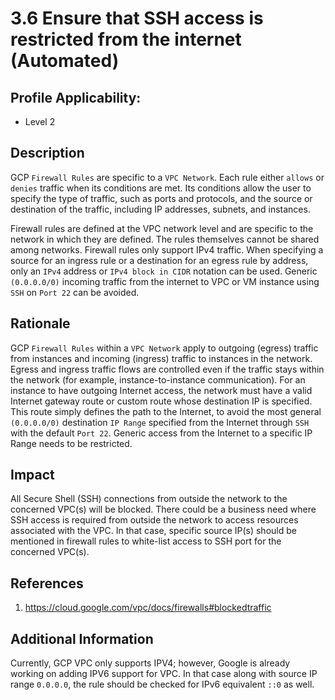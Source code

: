 # 3.6 Ensure that SSH access is restricted from the internet (Automated)

## Profile Applicability:

- Level 2

## Description

GCP `Firewall Rules` are specific to a `VPC Network`. Each rule either `allows` or `denies` traffic when its conditions are met. Its conditions allow the user to specify the type of traffic, such as ports and protocols, and the source or destination of the traffic, including IP addresses, subnets, and instances.  

Firewall rules are defined at the VPC network level and are specific to the network in which they are defined. The rules themselves cannot be shared among networks. Firewall rules only support IPv4 traffic. When specifying a source for an ingress rule or a destination for an egress rule by address, only an `IPv4` address or `IPv4 block in CIDR` notation can be used. Generic `(0.0.0.0/0)` incoming traffic from the internet to VPC or VM instance using `SSH` on `Port 22` can be avoided.

## Rationale

GCP `Firewall Rules` within a `VPC Network` apply to outgoing (egress) traffic from instances and incoming (ingress) traffic to instances in the network. Egress and ingress traffic flows are controlled even if the traffic stays within the network (for example, instance-to-instance communication). For an instance to have outgoing Internet access, the network must have a valid Internet gateway route or custom route whose destination IP is specified. This route simply defines the path to the Internet, to avoid the most general `(0.0.0.0/0)` destination `IP Range` specified from the Internet through `SSH` with the default `Port 22`. Generic access from the Internet to a specific IP Range needs to be restricted.

## Impact

All Secure Shell (SSH) connections from outside the network to the concerned VPC(s) will be blocked. There could be a business need where SSH access is required from outside the network to access resources associated with the VPC. In that case, specific source IP(s) should be mentioned in firewall rules to white-list access to SSH port for the concerned VPC(s).

## References

1. https://cloud.google.com/vpc/docs/firewalls#blockedtraffic

## Additional Information

Currently, GCP VPC only supports IPV4; however, Google is already working on adding IPV6 support for VPC. In that case along with source IP range `0.0.0.0`, the rule should be checked for IPv6 equivalent `::0` as well.